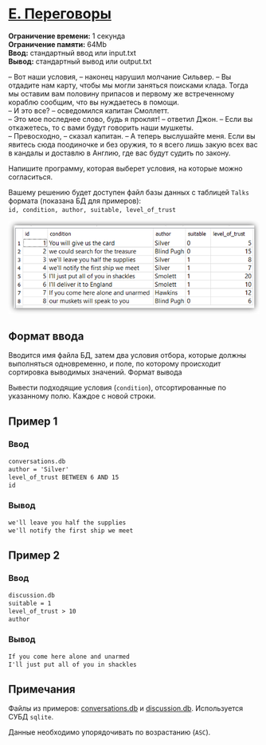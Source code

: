 # [E. Переговоры](https://contest.yandex.ru/contest/24953/problems/E/)

**Ограничение времени:** 1 секунда \
**Ограничение памяти:** 64Mb \
**Ввод:** стандартный ввод или input.txt \
**Вывод:** стандартный вывод или output.txt

– Вот наши условия, – наконец нарушил молчание Сильвер. – Вы отдадите нам карту, чтобы мы могли заняться поисками клада. Тогда мы оставим вам половину припасов и первому же встреченному кораблю сообщим, что вы нуждаетесь в помощи. \
– И это все? – осведомился капитан Смоллетт. \
– Это мое последнее слово, будь я проклят! – ответил Джон. – Если вы откажетесь, то с вами будут говорить наши мушкеты. \
– Превосходно, – сказал капитан. – А теперь выслушайте меня. Если вы явитесь сюда поодиночке и без оружия, то я всего лишь закую всех вас в кандалы и доставлю в Англию, где вас будут судить по закону.

Напишите программу, которая выберет условия, на которые можно согласиться.

Вашему решению будет доступен файл базы данных с таблицей `Talks` формата (показана БД для примеров): \
`id, condition, author, suitable, level_of_trust`

![](./statement-image.png)

## Формат ввода
Вводится имя файла БД, затем два условия отбора, которые должны выполняться одновременно, и поле, по которому происходит сортировка выводимых значений.
Формат вывода

Вывести подходящие условия (`condition`), отсортированные по указанному полю. Каждое с новой строки.


## Пример 1

### Ввод

```
conversations.db
author = 'Silver'
level_of_trust BETWEEN 6 AND 15
id
```

### Вывод

```
we'll leave you half the supplies
we'll notify the first ship we meet
```

## Пример 2

### Ввод

```
discussion.db
suitable = 1
level_of_trust > 10
author
```

### Вывод

```
If you come here alone and unarmed
I'll just put all of you in shackles
```

## Примечания
Файлы из примеров: [conversations.db](conversations.db) и [discussion.db](discussion.db).
Используется СУБД `sqlite`.

Данные необходимо упорядочивать по возрастанию (`ASC`).